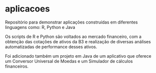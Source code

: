 # aplicacoes
Repositório para demonstrar aplicações construídas em diferentes linguagens como: R, Python e Java

Os scripts de R e Python são voltados ao mercado financeiro, com a obtenção das cotações de ativos da B3 e realização de diversas análises automatizadas de performance desses ativos. 

Foi adicionado também um projeto em Java de um aplicativo que oferece um Conversor Universal de Moedas e um Simulador de cálculos financeiros. 
